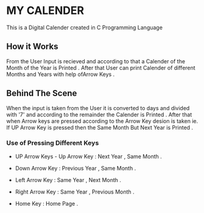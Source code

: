 # MY CALENDER 
This is a Digital Calender created in C Programming Language

## How it Works 
From the User Input is recieved and according to that a Calender of the Month of the Year is Printed . After that User can print Calender of different Months and Years with help ofArrow Keys .

## Behind The Scene
When the input is taken from the User it is converted to days and divided with '7' and according to the remainder the Calender is Printed . After that when Arrow keys are pressed according to the Arrow Key desion is taken ie. If UP Arrow Key is pressed then the Same Month But Next Year is Printed .

### Use of Pressing Different Keys

*  UP Arrow Keys - Up Arrow Key : Next Year , Same Month .
* Down Arrow Key : Previous Year , Same Month .
* Left Arrow Key : Same Year , Next Month . 
* Right Arrow Key : Same Year , Previous Month .

* Home Key : Home Page . 

